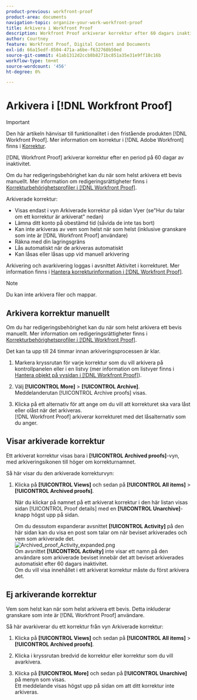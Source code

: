 ```yaml
---
product-previous: workfront-proof
product-area: documents
navigation-topic: organize-your-work-workfront-proof
title: Arkivera i Workfront Proof
description: Workfront Proof arkiverar korrektur efter 60 dagars inaktivitet.
author: Courtney
feature: Workfront Proof, Digital Content and Documents
exl-id: 66a15edf-8504-471a-a6be-f632760b50ed
source-git-commit: 41ab1312d2ccb8b8271bc851a35e31e9ff18c16b
workflow-type: tm+mt
source-wordcount: '456'
ht-degree: 0%

---
```


# Arkivera i [!DNL Workfront Proof]

>[!IMPORTANT]
>
>Den här artikeln hänvisar till funktionalitet i den fristående produkten [!DNL Workfront Proof]. Mer information om korrektur i [!DNL Adobe Workfront] finns i [Korrektur](../../../review-and-approve-work/proofing/proofing.md).

[!DNL Workfront Proof] arkiverar korrektur efter en period på 60 dagar av inaktivitet.

Om du har redigeringsbehörighet kan du när som helst arkivera ett bevis manuellt. Mer information om redigeringsrättigheter finns i [Korrekturbehörighetsprofiler i [!DNL Workfront Proof]](../../../workfront-proof/wp-acct-admin/account-settings/proof-perm-profiles-in-wp.md).

Arkiverade korrektur:

* Visas endast i vyn Arkiverade korrektur på sidan Vyer (se&quot;Hur du talar om ett korrektur är arkiverat&quot; nedan)
* Lämna ditt konto på obestämd tid (såvida de inte tas bort)
* Kan inte arkiveras av vem som helst när som helst (inklusive granskare som inte är [!DNL Workfront Proof] användare)
* Räkna med din lagringsgräns
* Lås automatiskt när de arkiveras automatiskt
* Kan låsas eller låsas upp vid manuell arkivering

Arkivering och avarkivering loggas i avsnittet Aktivitet i korrekturet. Mer information finns i [Hantera korrekturinformation i [!DNL Workfront Proof]](../../../workfront-proof/wp-work-proofsfiles/manage-your-work/manage-proof-details.md).

>[!NOTE]
>
>Du kan inte arkivera filer och mappar.

## Arkivera korrektur manuellt

Om du har redigeringsbehörighet kan du när som helst arkivera ett bevis manuellt. Mer information om redigeringsrättigheter finns i [Korrekturbehörighetsprofiler i [!DNL Workfront Proof]](../../../workfront-proof/wp-acct-admin/account-settings/proof-perm-profiles-in-wp.md).

Det kan ta upp till 24 timmar innan arkiveringsprocessen är klar.

1. Markera kryssrutan för varje korrektur som du vill arkivera på kontrollpanelen eller i en listvy (mer information om listvyer finns i [Hantera objekt på vysidan i [!DNL Workfront Proof]](../../../workfront-proof/wp-work-proofsfiles/manage-your-work/manage-items-on-views-page.md)).

1. Välj **[!UICONTROL More]** > **[!UICONTROL Archive]**.\
   Meddelanderutan [!UICONTROL Archive proofs] visas.

1. Klicka på ett alternativ för att ange om du vill att korrekturet ska vara låst eller olåst när det arkiveras.\
   [!DNL Workfront Proof] arkiverar korrekturet med det låsalternativ som du anger.

## Visar arkiverade korrektur

Ett arkiverat korrektur visas bara i **[!UICONTROL Archived proofs]**-vyn, med arkiveringsikonen till höger om korrekturnamnet.

Så här visar du den arkiverade korrekturvyn:

1. Klicka på **[!UICONTROL Views]** och sedan på **[!UICONTROL All items]** > **[!UICONTROL Archived proofs]**.

   När du klickar på namnet på ett arkiverat korrektur i den här listan visas sidan [!UICONTROL Proof details] med en **[!UICONTROL Unarchive]**-knapp högst upp på sidan.

   Om du dessutom expanderar avsnittet **[!UICONTROL Activity]** på den här sidan kan du visa en post som talar om när beviset arkiverades och vem som arkiverade det.\
   ![Archived_proof_Activity_expanded.png](assets/archived-proof-activity-expanded-350x77.png)\
   Om avsnittet **[!UICONTROL Activity]** inte visar ett namn på den användare som arkiverade beviset innebär det att beviset arkiverades automatiskt efter 60 dagars inaktivitet.\
   Om du vill visa innehållet i ett arkiverat korrektur måste du först arkivera det.

## Ej arkiverande korrektur

Vem som helst kan när som helst arkivera ett bevis. Detta inkluderar granskare som inte är [!DNL Workfront Proof] användare.

Så här avarkiverar du ett korrektur från vyn Arkiverade korrektur:

1. Klicka på **[!UICONTROL Views]** och sedan på **[!UICONTROL All items]** > **[!UICONTROL Archived proofs]**.

1. Klicka i kryssrutan bredvid de korrektur eller korrektur som du vill avarkivera.
1. Klicka på **[!UICONTROL More]** och sedan på **[!UICONTROL Unarchive]** på menyn som visas.\
   Ett meddelande visas högst upp på sidan om att ditt korrektur inte arkiveras.
